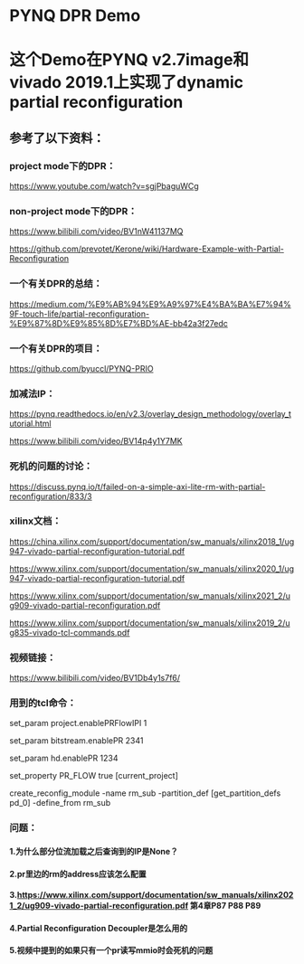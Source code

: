 # PYNQ DPR Demo
# 这个Demo在PYNQ v2.7image和vivado 2019.1上实现了dynamic partial reconfiguration

## 参考了以下资料：
### project mode下的DPR：

https://www.youtube.com/watch?v=sgjPbaguWCg

### non-project mode下的DPR：

https://www.bilibili.com/video/BV1nW41137MQ

https://github.com/prevotet/Kerone/wiki/Hardware-Example-with-Partial-Reconfiguration

### 一个有关DPR的总结：
https://medium.com/%E9%AB%94%E9%A9%97%E4%BA%BA%E7%94%9F-touch-life/partial-reconfiguration-%E9%87%8D%E9%85%8D%E7%BD%AE-bb42a3f27edc

### 一个有关DPR的项目：

https://github.com/byuccl/PYNQ-PRIO

### 加减法IP：

https://pynq.readthedocs.io/en/v2.3/overlay_design_methodology/overlay_tutorial.html

https://www.bilibili.com/video/BV14p4y1Y7MK

### 死机的问题的讨论：

https://discuss.pynq.io/t/failed-on-a-simple-axi-lite-rm-with-partial-reconfiguration/833/3 

### xilinx文档：

https://china.xilinx.com/support/documentation/sw_manuals/xilinx2018_1/ug947-vivado-partial-reconfiguration-tutorial.pdf

https://www.xilinx.com/support/documentation/sw_manuals/xilinx2020_1/ug947-vivado-partial-reconfiguration-tutorial.pdf

https://www.xilinx.com/support/documentation/sw_manuals/xilinx2021_2/ug909-vivado-partial-reconfiguration.pdf

https://www.xilinx.com/support/documentation/sw_manuals/xilinx2019_2/ug835-vivado-tcl-commands.pdf


### 视频链接：
https://www.bilibili.com/video/BV1Db4y1s7f6/

### 用到的tcl命令：

set_param project.enablePRFlowIPI 1

set_param bitstream.enablePR 2341

set_param hd.enablePR 1234

set_property PR_FLOW true [current_project]

create_reconfig_module -name rm_sub -partition_def [get_partition_defs pd_0] -define_from rm_sub

### 问题：

#### 1.为什么部分位流加载之后查询到的IP是None？
#### 2.pr里边的rm的address应该怎么配置
#### 3.https://www.xilinx.com/support/documentation/sw_manuals/xilinx2021_2/ug909-vivado-partial-reconfiguration.pdf 第4章P87 P88 P89
#### 4.Partial Reconfiguration Decoupler是怎么用的
#### 5.视频中提到的如果只有一个pr读写mmio时会死机的问题